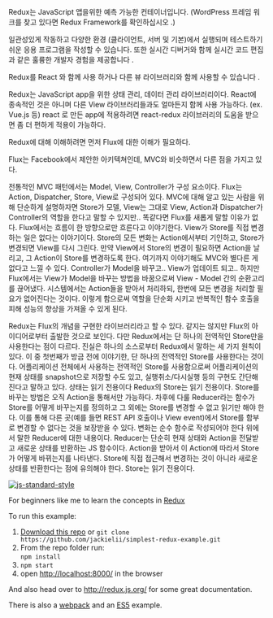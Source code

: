 Redux는 JavaScript 앱을위한 예측 가능한 컨테이너입니다.
(WordPress 프레임 워크를 찾고 있다면 Redux Framework를 확인하십시오 .)

일관성있게 작동하고 다양한 환경 (클라이언트, 서버 및 기본)에서 실행되며 테스트하기 쉬운 응용 프로그램을 작성할 수 있습니다. 또한 실시간 디버거와 함께 실시간 코드 편집과 같은 훌륭한 개발자 경험을 제공합니다 .

Redux를 React 와 함께 사용 하거나 다른 뷰 라이브러리와 함께 사용할 수 있습니다 .

Redux는 JavaScript app을 위한 상태 관리, 데이터 관리 라이브러리이다. React에 종속적인 것은 아니며 다른 View 라이브러리들과도 얼마든지 함께 사용 가능하다. (ex. Vue.js 등)
react 로 만든 app에 적용하려면 react-redux 라이브러리의 도움을 받으면 좀 더 편하게 적용이 가능하다.

Redux에 대해 이해하려면 먼저 Flux에 대한 이해가 필요하다.


Flux는 Facebook에서 제안한 아키텍쳐인데, MVC와 비슷하면서 다른 점을 가지고 있다.

전통적인 MVC 패턴에서는 Model, View, Controller가 구성 요소이다. Flux는 Action, Dispatcher, Store, View로 구성되어 있다.
MVC에 대해 알고 있는 사람을 위해 단순하게 설명하자면 Store가 모델, View는 그대로 View, Action과 Dispatcher가 Controller의 역할을 한다고 말할 수 있지만.. 똑같다면 Flux를 새롭게 말할 이유가 없다.
Flux에서는 흐름이 한 방향으로만 흐른다고 이야기한다. View가 Store를 직접 변경하는 일은 없다는 이야기이다. Store의 모든 변화는 Action에서부터 기인하고, Store가 변경되면 View를 다시 그린다. 만약 View에서 Store의 변경이 필요하면 Action을 날리고, 그 Action이 Store를 변경하도록 한다.
여기까지 이야기해도 MVC와 별다른 게 없다고 느낄 수 있다. Controller가 Model을 바꾸고.. View가 업데이트 되고.. 하지만 Flux에서는 View가 Model을 바꾸는 방법을 바꿈으로써 View - Model 간의 순환고리를 끊어냈다. 시스템에서는 Action들을 받아서 처리하되, 한번에 모든 변경을 처리할 필요가 없어진다는 것이다. 이렇게 함으로써 역할을 단순화 시키고 반복적인 함수 호출을 피해 성능의 향상을 가져올 수 있게 된다.

Redux는 Flux의 개념을 구현한 라이브러리라고 할 수 있다. 같지는 않지만 Flux의 아이디어로부터 출발한 것으로 보인다. 다만 Redux에서는 단 하나의 전역적인 Store만을 사용한다는 점이 다르다.
진실은 하나의 소스로부터
Redux에서 말하는 세 가지 원칙이 있다. 이 중 첫번째가 방금 전에 이야기한, 단 하나의 전역적인 Store를 사용한다는 것이다. 어플리케이션 전체에서 사용하는 전역적인 Store를 사용함으로써 어플리케이션의 현재 상태를 snapshot으로 저장할 수도 있고, 실행취소/다시실행 등의 구현도 간단해진다고 말하고 있다.
상태는 읽기 전용이다
Redux의 Store는 읽기 전용이다. Store를 바꾸는 방법은 오직 Action을 통해서만 가능하다. 차후에 다룰 Reducer라는 함수가 Store를 어떻게 바꾸는지를 정의하고 그 외에는 Store를 변경할 수 없고 읽기만 해야 한다. 이를 통해 다른 곳(예를 들면 REST API 호출이나 View event)에서 Store를 함부로 변경할 수 없다는 것을 보장받을 수 있다.
변화는 순수 함수로 작성되어야 한다
위에서 말한 Reducer에 대한 내용이다. Reducer는 단순히 현재 상태와 Action을 전달받고 새로운 상태를 반환하는 JS 함수이다. Action을 받아서 이 Action에 따라서 Store가 어떻게 바뀌는지를 나타낸다. Store에 직접 접근해서 변경하는 것이 아니라 새로운 상태를 반환한다는 점에 유의해야 한다. Store는 읽기 전용이다.

[![js-standard-style](https://img.shields.io/badge/code%20style-standard-brightgreen.svg?style=flat)](http://standardjs.com/)

For beginners like me to learn the concepts in [Redux](https://github.com/reactjs/redux)

To run this example:

1. [Download this repo](https://github.com/jackielii/simplest-redux-example/archive/master.zip) or `git clone https://github.com/jackielii/simplest-redux-example.git`
2. From the repo folder run:  
   `npm install`
3. `npm start`
4. open [http://localhost:8000/](http://localhost:8000/) in the browser

And also head over to http://redux.js.org/ for some great documentation.

There is also a [webpack](https://github.com/jackielii/simplest-redux-example/tree/webpack) and an [ES5](https://github.com/jackielii/simplest-redux-example/tree/es5) example.
